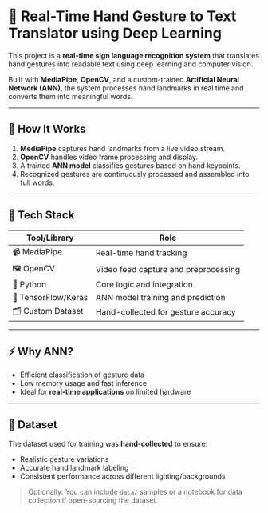 # 🤖 Real-Time Hand Gesture to Text Translator using Deep Learning

This project is a **real-time sign language recognition system** that translates hand gestures into readable text using deep learning and computer vision.

Built with **MediaPipe**, **OpenCV**, and a custom-trained **Artificial Neural Network (ANN)**, the system processes hand landmarks in real time and converts them into meaningful words.

---

## 🚀 How It Works

1. **MediaPipe** captures hand landmarks from a live video stream.
2. **OpenCV** handles video frame processing and display.
3. A trained **ANN model** classifies gestures based on hand keypoints.
4. Recognized gestures are continuously processed and assembled into full words.

---

## 🧠 Tech Stack

| Tool/Library      | Role                                   |
|-------------------|----------------------------------------|
| 📹 MediaPipe       | Real-time hand tracking                |
| 🖼️ OpenCV          | Video feed capture and preprocessing   |
| 🐍 Python           | Core logic and integration             |
| 🧠 TensorFlow/Keras | ANN model training and prediction      |
| 🗂️ Custom Dataset   | Hand-collected for gesture accuracy   |

---

## ⚡ Why ANN?

- Efficient classification of gesture data
- Low memory usage and fast inference
- Ideal for **real-time applications** on limited hardware

---

## 📂 Dataset

The dataset used for training was **hand-collected** to ensure:
- Realistic gesture variations
- Accurate hand landmark labeling
- Consistent performance across different lighting/backgrounds

> Optionally: You can include `data/` samples or a notebook for data collection if open-sourcing the dataset.
